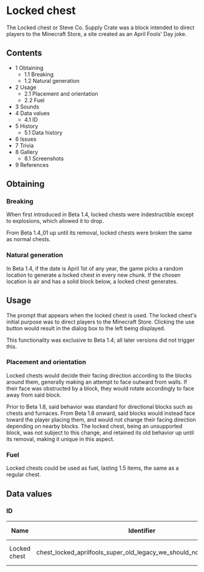 # Locked chest
The Locked chest or Steve Co. Supply Crate was a block intended to direct players to the Minecraft Store, a site created as an April Fools' Day joke.

## Contents
- 1 Obtaining
	- 1.1 Breaking
	- 1.2 Natural generation
- 2 Usage
	- 2.1 Placement and orientation
	- 2.2 Fuel
- 3 Sounds
- 4 Data values
	- 4.1 ID
- 5 History
	- 5.1 Data history
- 6 Issues
- 7 Trivia
- 8 Gallery
	- 8.1 Screenshots
- 9 References

## Obtaining
### Breaking
When first introduced in Beta 1.4, locked chests were indestructible except to explosions, which allowed it to drop.

From Beta 1.4_01 up until its removal, locked chests were broken the same as normal chests.

### Natural generation
In Beta 1.4, if the date is April 1st of any year, the game picks a random location to generate a locked chest in every new chunk. If the chosen location is air and has a solid block below, a locked chest generates.

## Usage
The prompt that appears when the locked chest is used.
The locked chest's initial purpose was to direct players to the Minecraft Store. Clicking the use button would result in the dialog box to the left being displayed.

This functionality was exclusive to Beta 1.4; all later versions did not trigger this.


### Placement and orientation
Locked chests would decide their facing direction according to the blocks around them, generally making an attempt to face outward from walls. If their face was obstructed by a block, they would rotate accordingly to face away from said block.

Prior to Beta 1.8, said behavior was standard for directional blocks such as chests and furnaces. From Beta 1.8 onward, said blocks would instead face toward the player placing them, and would not change their facing direction depending on nearby blocks. The locked chest, being an unsupported block, was not subject to this change, and retained its old behavior up until its removal, making it unique in this aspect.

### Fuel
Locked chests could be used as fuel, lasting 1.5 items, the same as a regular chest.

## Data values
### ID
| Name         | Identifier                                                            | Numeric ID | Form         | Translation key       |
|--------------|-----------------------------------------------------------------------|------------|--------------|-----------------------|
| Locked chest | chest_locked_aprilfools_super_old_legacy_we_should_not_even_have_this | 95         | Block & Item | tile.lockedChest.name |

